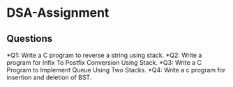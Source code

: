 # DSA-Assignment
## Questions
*Q1: Write a C program to reverse a string using stack.
*Q2: Write a program for Infix To Postfix Conversion Using Stack.
*Q3: Write a C Program to Implement Queue Using Two Stacks.
*Q4: Write a c program for insertion and deletion of BST.
